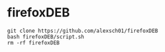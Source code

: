 # firefoxDEB

```
git clone https://github.com/alexsch01/firefoxDEB
bash firefoxDEB/script.sh
rm -rf firefoxDEB
```
